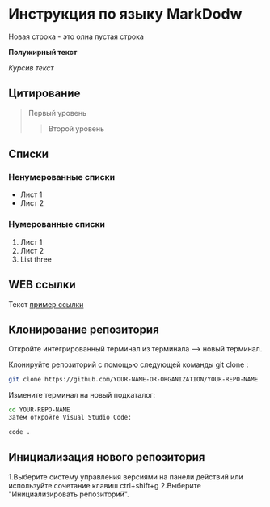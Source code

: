 # Инструкция по языку MarkDodw

Новая строка - это олна пустая строка

**Полужирный текст**

*Курсив текст*

## Цитирование
> Первый уровень
>> Второй уровень

## Списки
### Ненумерованные списки
* Лист 1
* Лист 2
### Нумерованные списки
1. Лист 1
2. Лист 2
3. List three

## WEB ссылки
Текст [пример ссылки](http.example.com "Всплывающая подсказка")

## Клонирование репозитория

Откройте интегрированный терминал из терминала —> новый терминал.

Клонируйте репозиторий с помощью следующей команды git clone :

```sh
git clone https://github.com/YOUR-NAME-OR-ORGANIZATION/YOUR-REPO-NAME
```

Измените терминал на новый подкаталог:

```sh
cd YOUR-REPO-NAME
Затем откройте Visual Studio Code:
```
```sh
code .
```

## Инициализация нового репозитория

1.Выберите систему управления версиями на панели действий или используйте сочетание клавиш ctrl+shift+g
2.Выберите "Инициализировать репозиторий".
